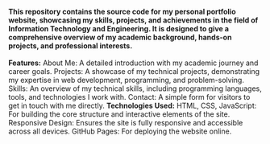 <b>This repository contains the source code for my personal portfolio website, showcasing my skills, projects, and achievements in the field of Information Technology and Engineering. It is designed to give a comprehensive overview of my academic background, hands-on projects, and professional interests.</b>
<br><br>
<b>Features:</b>
About Me: A detailed introduction with my academic journey and career goals.
Projects: A showcase of my technical projects, demonstrating my expertise in web development, programming, and problem-solving.
Skills: An overview of my technical skills, including programming languages, tools, and technologies I work with.
Contact: A simple form for visitors to get in touch with me directly.
<b>Technologies Used:</b>
HTML, CSS, JavaScript: For building the core structure and interactive elements of the site.
Responsive Design: Ensures the site is fully responsive and accessible across all devices.
GitHub Pages: For deploying the website online.